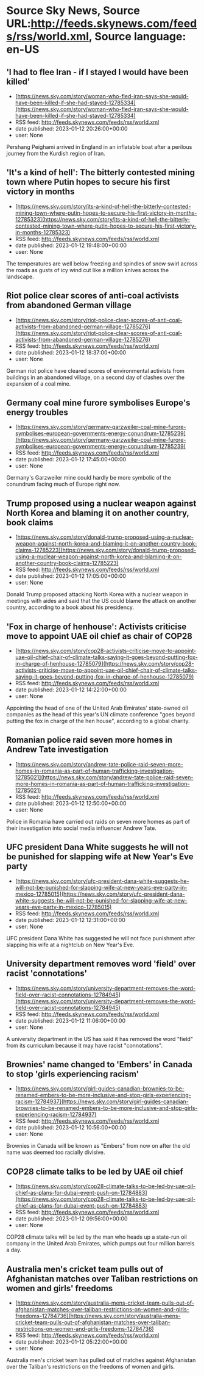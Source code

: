 # Source Sky News, Source URL:http://feeds.skynews.com/feeds/rss/world.xml, Source language: en-US

## 'I had to flee Iran - if I stayed I would have been killed'
 - [https://news.sky.com/story/woman-who-fled-iran-says-she-would-have-been-killed-if-she-had-stayed-12785334](https://news.sky.com/story/woman-who-fled-iran-says-she-would-have-been-killed-if-she-had-stayed-12785334)
 - RSS feed: http://feeds.skynews.com/feeds/rss/world.xml
 - date published: 2023-01-12 20:26:00+00:00
 - user: None

Pershang Peighami arrived in England in an inflatable boat after a perilous journey from the Kurdish region of Iran.

## 'It's a kind of hell': The bitterly contested mining town where Putin hopes to secure his first victory in months
 - [https://news.sky.com/story/its-a-kind-of-hell-the-bitterly-contested-mining-town-where-putin-hopes-to-secure-his-first-victory-in-months-12785323](https://news.sky.com/story/its-a-kind-of-hell-the-bitterly-contested-mining-town-where-putin-hopes-to-secure-his-first-victory-in-months-12785323)
 - RSS feed: http://feeds.skynews.com/feeds/rss/world.xml
 - date published: 2023-01-12 19:48:00+00:00
 - user: None

The temperatures are well below freezing and spindles of snow swirl across the roads as gusts of icy wind cut like a million knives across the landscape.&#160;

## Riot police clear scores of anti-coal activists from abandoned German village
 - [https://news.sky.com/story/riot-police-clear-scores-of-anti-coal-activists-from-abandoned-german-village-12785276](https://news.sky.com/story/riot-police-clear-scores-of-anti-coal-activists-from-abandoned-german-village-12785276)
 - RSS feed: http://feeds.skynews.com/feeds/rss/world.xml
 - date published: 2023-01-12 18:37:00+00:00
 - user: None

German riot police have cleared scores of environmental activists from buildings in an abandoned village, on a second day of clashes over the expansion of a coal mine.

## Germany coal mine furore symbolises Europe's energy troubles
 - [https://news.sky.com/story/germany-garzweiler-coal-mine-furore-symbolises-european-governments-energy-conundrum-12785239](https://news.sky.com/story/germany-garzweiler-coal-mine-furore-symbolises-european-governments-energy-conundrum-12785239)
 - RSS feed: http://feeds.skynews.com/feeds/rss/world.xml
 - date published: 2023-01-12 17:45:00+00:00
 - user: None

Germany's Garzweiler mine could hardly be more symbolic of the conundrum facing much of Europe right now.

## Trump proposed using a nuclear weapon against North Korea and blaming it on another country, book claims
 - [https://news.sky.com/story/donald-trump-proposed-using-a-nuclear-weapon-against-north-korea-and-blaming-it-on-another-country-book-claims-12785223](https://news.sky.com/story/donald-trump-proposed-using-a-nuclear-weapon-against-north-korea-and-blaming-it-on-another-country-book-claims-12785223)
 - RSS feed: http://feeds.skynews.com/feeds/rss/world.xml
 - date published: 2023-01-12 17:05:00+00:00
 - user: None

Donald Trump proposed attacking North Korea with a nuclear weapon in meetings with aides and said that the US could blame the attack on another country, according to a book about his presidency.

## 'Fox in charge of henhouse': Activists criticise move to appoint UAE oil chief as chair of COP28
 - [https://news.sky.com/story/cop28-activists-criticise-move-to-appoint-uae-oil-chief-chair-of-climate-talks-saying-it-goes-beyond-putting-fox-in-charge-of-henhouse-12785079](https://news.sky.com/story/cop28-activists-criticise-move-to-appoint-uae-oil-chief-chair-of-climate-talks-saying-it-goes-beyond-putting-fox-in-charge-of-henhouse-12785079)
 - RSS feed: http://feeds.skynews.com/feeds/rss/world.xml
 - date published: 2023-01-12 14:22:00+00:00
 - user: None

Appointing the head of one of the United Arab Emirates' state-owned oil companies as the head of this year's UN climate conference "goes beyond putting the fox in charge of the hen house", according to a global charity.

## Romanian police raid seven more homes in Andrew Tate investigation
 - [https://news.sky.com/story/andrew-tate-police-raid-seven-more-homes-in-romania-as-part-of-human-trafficking-investigation-12785021](https://news.sky.com/story/andrew-tate-police-raid-seven-more-homes-in-romania-as-part-of-human-trafficking-investigation-12785021)
 - RSS feed: http://feeds.skynews.com/feeds/rss/world.xml
 - date published: 2023-01-12 12:50:00+00:00
 - user: None

Police in Romania have carried out raids on seven more homes as part of their investigation into social media influencer Andrew Tate.

## UFC president Dana White suggests he will not be punished for slapping wife at New Year's Eve party
 - [https://news.sky.com/story/ufc-president-dana-white-suggests-he-will-not-be-punished-for-slapping-wife-at-new-years-eve-party-in-mexico-12785015](https://news.sky.com/story/ufc-president-dana-white-suggests-he-will-not-be-punished-for-slapping-wife-at-new-years-eve-party-in-mexico-12785015)
 - RSS feed: http://feeds.skynews.com/feeds/rss/world.xml
 - date published: 2023-01-12 12:31:00+00:00
 - user: None

UFC president Dana White has suggested he will not face punishment after slapping his wife at a nightclub on New Year's Eve.

## University department removes word 'field' over racist 'connotations'
 - [https://news.sky.com/story/university-department-removes-the-word-field-over-racist-connotations-12784945](https://news.sky.com/story/university-department-removes-the-word-field-over-racist-connotations-12784945)
 - RSS feed: http://feeds.skynews.com/feeds/rss/world.xml
 - date published: 2023-01-12 11:06:00+00:00
 - user: None

A university department in the US has said it has removed the word "field" from its curriculum because it may have racist "connotations".

## Brownies' name changed to 'Embers' in Canada to stop 'girls experiencing racism'
 - [https://news.sky.com/story/girl-guides-canadian-brownies-to-be-renamed-embers-to-be-more-inclusive-and-stop-girls-experiencing-racism-12784937](https://news.sky.com/story/girl-guides-canadian-brownies-to-be-renamed-embers-to-be-more-inclusive-and-stop-girls-experiencing-racism-12784937)
 - RSS feed: http://feeds.skynews.com/feeds/rss/world.xml
 - date published: 2023-01-12 10:56:00+00:00
 - user: None

Brownies in Canada will be known as "Embers" from now on after the old name was deemed too racially divisive.

## COP28 climate talks to be led by UAE oil chief
 - [https://news.sky.com/story/cop28-climate-talks-to-be-led-by-uae-oil-chief-as-plans-for-dubai-event-push-on-12784883](https://news.sky.com/story/cop28-climate-talks-to-be-led-by-uae-oil-chief-as-plans-for-dubai-event-push-on-12784883)
 - RSS feed: http://feeds.skynews.com/feeds/rss/world.xml
 - date published: 2023-01-12 09:56:00+00:00
 - user: None

COP28 climate talks will be led by the man who heads up a state-run oil company in the United Arab Emirates, which pumps out four million barrels a day.

## Australia men's cricket team pulls out of Afghanistan matches over Taliban restrictions on women and girls' freedoms
 - [https://news.sky.com/story/australia-mens-cricket-team-pulls-out-of-afghanistan-matches-over-taliban-restrictions-on-women-and-girls-freedoms-12784736](https://news.sky.com/story/australia-mens-cricket-team-pulls-out-of-afghanistan-matches-over-taliban-restrictions-on-women-and-girls-freedoms-12784736)
 - RSS feed: http://feeds.skynews.com/feeds/rss/world.xml
 - date published: 2023-01-12 05:22:00+00:00
 - user: None

Australia men's cricket team has pulled out of matches against Afghanistan over the Taliban's restrictions on the freedoms of women and girls.
